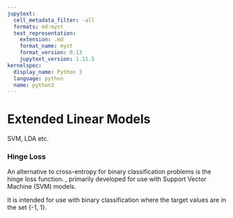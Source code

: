 ```yaml
---
jupytext:
  cell_metadata_filter: -all
  formats: md:myst
  text_representation:
    extension: .md
    format_name: myst
    format_version: 0.13
    jupytext_version: 1.11.5
kernelspec:
  display_name: Python 3
  language: python
  name: python3
---
```


# Extended Linear Models

SVM, LDA etc.


### Hinge Loss

An alternative to cross-entropy for binary 
classification problems is the hinge loss function.
, primarily developed for use with 
Support Vector Machine (SVM) models.

It is intended for use with binary 
classification where the target values are in the set {-1, 1}.



